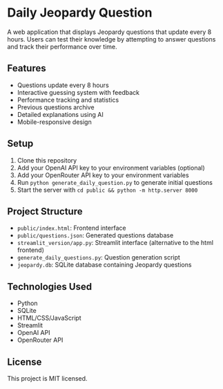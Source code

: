 
# Daily Jeopardy Question

A web application that displays Jeopardy questions that update every 8 hours. Users can test their knowledge by attempting to answer questions and track their performance over time.

## Features

- Questions update every 8 hours
- Interactive guessing system with feedback
- Performance tracking and statistics
- Previous questions archive
- Detailed explanations using AI
- Mobile-responsive design

## Setup

1. Clone this repository
2. Add your OpenAI API key to your environment variables (optional)
3. Add your OpenRouter API key to your environment variables
4. Run `python generate_daily_question.py` to generate initial questions
5. Start the server with `cd public && python -m http.server 8000`

## Project Structure

- `public/index.html`: Frontend interface
- `public/questions.json`: Generated questions database
- `streamlit_version/app.py`: Streamlit interface (alternative to the html frontend)
- `generate_daily_questions.py`: Question generation script
- `jeopardy.db`: SQLite database containing Jeopardy questions

## Technologies Used

- Python
- SQLite
- HTML/CSS/JavaScript
- Streamlit
- OpenAI API
- OpenRouter API

## License

This project is MIT licensed.
